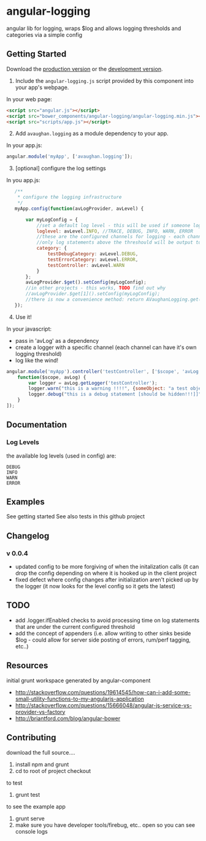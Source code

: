 # angular-logging

angular lib for logging, wraps $log and allows logging thresholds and categories via a simple config

## Getting Started

Download the [production version][min] or the [development version][max].

[min]: https://raw.github.com/aronvaughan/angular-logging/master/dist/angular-logging.min.js
[max]: https://raw.github.com/aronvaughan/angular-logging/master/dist/angular-logging.js

1. Include the `angular-logging.js` script provided by this component into your app's webpage.

In your web page:

```html
<script src="angular.js"></script>
<script src="bower_components/angular-logging/angular-logging.min.js"></script>
<script src="scripts/app.js"></script>
```

2. Add `avaughan.logging` as a module dependency to your app.

In your app.js:

```js
angular.module('myApp', ['avaughan.logging']);
```

3. [optional] configure the log settings

In you app.js:

```js
   /**
    * configure the logging infrastructure
    */
   myApp.config(function(avLogProvider, avLevel) {

       var myLogConfig = {
           //set a default log level - this will be used if someone logs under a category that is not defined below
           loglevel: avLevel.INFO, //TRACE, DEBUG, INFO, WARN, ERROR
           //these are the configured channels for logging - each channel can have it's own threshold
           //only log statements above the threshould will be output to the underlying $log
           category: {
               testDebugCategory: avLevel.DEBUG,
               testErrorCategory: avLevel.ERROR,
               testController: avLevel.WARN
           }
       };
       avLogProvider.$get().setConfig(myLogConfig);
       //in other projects - this works, TODO find out why
       //avLogProvider.$get[1]().setConfig(myLogConfig);
       //there is now a convenience method: return AVaughanLogging.get(avLogProvider, myLogConfig);
   });
```

4. Use it!

In your javascript:

* pass in 'avLog' as a dependency
* create a logger with a specific channel (each channel can have it's own logging threshold)
* log like the wind!

```js
angular.module('myApp').controller('testController', ['$scope', 'avLog',
    function($scope, avLog) {
        var logger = avLog.getLogger('testController');
        logger.warn("this is a warning !!!!", {someObject: "a test object"}); //this will be logged - the configured level is WARN
        logger.debug("this is a debug statement [should be hidden!!!]]"); //this will not be logged - the configured level is WARN
    }
]);
```

## Documentation

### Log Levels

the available log levels (used in config) are:
```
DEBUG
INFO
WARN
ERROR
```

## Examples
See getting started
See also tests in this github project

## Changelog

### v 0.0.4

* updated config to be more forgiving of when the initalization calls (it can drop the config depending on where it is hooked up in the client project
* fixed defect where config changes after initialization aren't picked up by the logger (it now looks for the level config so it gets the latest)

## TODO

* add .logger.if<XLevel>Enabled checks to avoid processing time on log statements that are under the current configured threshold
* add the concept of appenders (i.e. allow writing to other sinks beside $log - could allow for server side posting of errors, rum/perf tagging, etc..)

## Resources

initial grunt workspace generated by angular-component

* http://stackoverflow.com/questions/19614545/how-can-i-add-some-small-utility-functions-to-my-angularjs-application
* http://stackoverflow.com/questions/15666048/angular-js-service-vs-provider-vs-factory
* http://briantford.com/blog/angular-bower

## Contributing

download the full source....

1. install npm and grunt
2. cd to root of project checkout

to test

1. grunt test

to see the example app

1. grunt serve
2. make sure you have developer tools/firebug, etc.. open so you can see console logs


